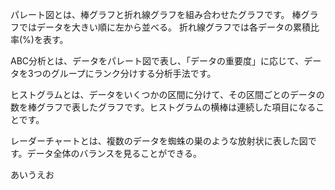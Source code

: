 パレート図とは、棒グラフと折れ線グラフを組み合わせたグラフです。
棒グラフではデータを大きい順に左から並べる。
折れ線グラフでは各データの累積比率(%)を表す。

ABC分析とは、データをパレート図で表し、「データの重要度」に応じて、データを3つのグループにランク分けする分析手法です。

ヒストグラムとは、データをいくつかの区間に分けて、その区間ごとのデータの数を棒グラフで表したグラフです。ヒストグラムの横棒は連続した項目になることです。

レーダーチャートとは、複数のデータを蜘蛛の巣のような放射状に表した図です。データ全体のバランスを見ることができる。

あいうえお
